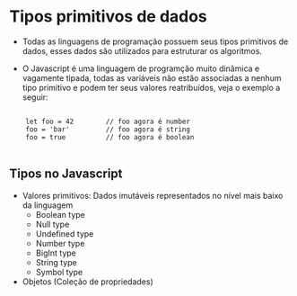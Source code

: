 # Tipos primitivos de dados

- Todas as linguagens de programação possuem seus tipos primitivos de dados, esses dados são utilizados para estruturar os algoritmos.

- O Javascript é uma linguagem de programção muito dinâmica e vagamente tipada, todas as variáveis não estão associadas a nenhum tipo primitivo e podem ter seus valores reatribuídos, veja o exemplo a seguir:

<pre>
<code>
    let foo = 42        // foo agora é number
    foo = 'bar'         // foo agora é string
    foo = true          // foo agora é boolean
</code>
</pre>

## Tipos no Javascript

- Valores primitivos: Dados imutáveis representados no nível mais baixo da linguagem 
    - Boolean type
    - Null type
    - Undefined type
    - Number type
    - BigInt type
    - String type
    - Symbol type
- Objetos (Coleção de propriedades)